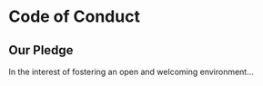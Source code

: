 # Code of Conduct

## Our Pledge

In the interest of fostering an open and welcoming environment...
